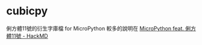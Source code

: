 # cubicpy
俐方體11號的衍生字庫檔 for MicroPython
較多的說明在 [MicroPython feat. 俐方體11號 - HackMD](https://hackmd.io/@PaoyungChang/mpy_cubic11)

